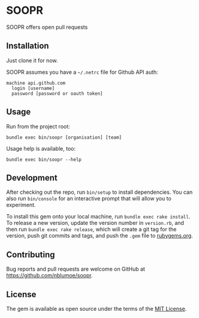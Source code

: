 # SOOPR

SOOPR offers open pull requests

## Installation

Just clone it for now.

SOOPR assumes you have a `~/.netrc` file for Github API auth:

```
machine api.github.com
  login [username]
  password [password or oauth token]
```

## Usage

Run from the project root:

`bundle exec bin/soopr [organisation] [team]`

Usage help is available, too:

`bundle exec bin/soopr --help`

## Development

After checking out the repo, run `bin/setup` to install dependencies. You can also run `bin/console` for an interactive prompt that will allow you to experiment.

To install this gem onto your local machine, run `bundle exec rake install`. To release a new version, update the version number in `version.rb`, and then run `bundle exec rake release`, which will create a git tag for the version, push git commits and tags, and push the `.gem` file to [rubygems.org](https://rubygems.org).

## Contributing

Bug reports and pull requests are welcome on GitHub at https://github.com/nblumoe/soopr.


## License

The gem is available as open source under the terms of the [MIT License](http://opensource.org/licenses/MIT).

